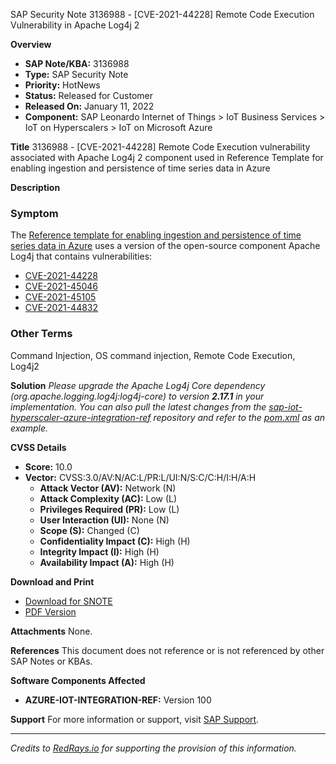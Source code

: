 SAP Security Note 3136988 - [CVE-2021-44228] Remote Code Execution Vulnerability in Apache Log4j 2

**Overview**
- **SAP Note/KBA:** 3136988
- **Type:** SAP Security Note
- **Priority:** HotNews
- **Status:** Released for Customer
- **Released On:** January 11, 2022
- **Component:** SAP Leonardo Internet of Things > IoT Business Services > IoT on Hyperscalers > IoT on Microsoft Azure

**Title**
3136988 - [CVE-2021-44228] Remote Code Execution vulnerability associated with Apache Log4j 2 component used in Reference Template for enabling ingestion and persistence of time series data in Azure

**Description**
### Symptom
The [Reference template for enabling ingestion and persistence of time series data in Azure](https://github.com/SAP-samples/sap-iot-hyperscaler-azure-integration-ref/) uses a version of the open-source component Apache Log4j that contains vulnerabilities:
- [CVE-2021-44228](https://cve.mitre.org/cgi-bin/cvename.cgi?name=CVE-2021-44228)
- [CVE-2021-45046](https://cve.mitre.org/cgi-bin/cvename.cgi?name=CVE-2021-45046)
- [CVE-2021-45105](https://cve.mitre.org/cgi-bin/cvename.cgi?name=CVE-2021-45105)
- [CVE-2021-44832](https://cve.mitre.org/cgi-bin/cvename.cgi?name=CVE-2021-44832)

### Other Terms
Command Injection, OS command injection, Remote Code Execution, Log4j2

**Solution**
*Please upgrade the Apache Log4j Core dependency (org.apache.logging.log4j:log4j-core) to version **2.17.1** in your implementation. You can also pull the latest changes from the [sap-iot-hyperscaler-azure-integration-ref](https://github.com/SAP-samples/sap-iot-hyperscaler-azure-integration-ref) repository and refer to the [pom.xml](https://github.com/SAP-samples/sap-iot-hyperscaler-azure-integration-ref/blob/main/pom.xml) as an example.*

**CVSS Details**
- **Score:** 10.0
- **Vector:** CVSS:3.0/AV:N/AC:L/PR:L/UI:N/S:C/C:H/I:H/A:H
  - **Attack Vector (AV):** Network (N)
  - **Attack Complexity (AC):** Low (L)
  - **Privileges Required (PR):** Low (L)
  - **User Interaction (UI):** None (N)
  - **Scope (S):** Changed (C)
  - **Confidentiality Impact (C):** High (H)
  - **Integrity Impact (I):** High (H)
  - **Availability Impact (A):** High (H)

**Download and Print**
- [Download for SNOTE](https://notesdownloads.sap.com/note/0040000000020632022)
- [PDF Version](https://userapps.support.sap.com/sap/support/sfm/notes/print/0003136988?language=en-US&token=942F273F40B561551F23C6A8E9DB48E4)

**Attachments**
None.

**References**
This document does not reference or is not referenced by other SAP Notes or KBAs.

**Software Components Affected**
- **AZURE-IOT-INTEGRATION-REF:** Version 100

**Support**
For more information or support, visit [SAP Support](https://me.sap.com/).

---

*Credits to [RedRays.io](https://redrays.io) for supporting the provision of this information.*